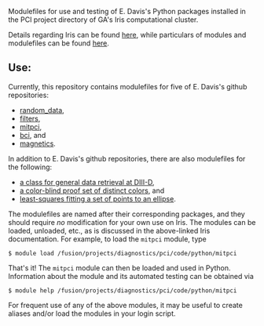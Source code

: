 Modulefiles for use and testing of E. Davis's Python packages
installed in the PCI project directory of GA's Iris computational cluster.

Details regarding Iris can be found
[here](https://diii-d.gat.com/diii-d/Iris), while
particulars of modules and modulefiles can be found
[here](https://diii-d.gat.com/diii-d/Iris#Environment_modules).

Use:
----
Currently, this repository contains modulefiles for
five of E. Davis's github repositories:

* [random_data](https://github.com/emd/random_data),
* [filters](https://github.com/emd/filters),
* [mitpci](https://github.com/emd/mitpci),
* [bci](https://github.com/emd/bci), and
* [magnetics](https://github.com/emd/magnetics).

In addition to E. Davis's github repositories,
there are also modulefiles for the following:

* [a class for general data retrieval at DIII-D](
   https://diii-d.gat.com/diii-d/Gadata_py),
* [a color-blind proof set of distinct colors](
   https://personal.sron.nl/~pault/), and
* [least-squares fitting a set of points to an ellipse](
   https://github.com/ndvanforeest/fit_ellipse).

The modulefiles are named after their corresponding packages, and
they should require *no* modification for your own use on Iris.
The modules can be loaded, unloaded, etc.,
as is discussed in the above-linked Iris documentation.
For example, to load the `mitpci` module, type

    $ module load /fusion/projects/diagnostics/pci/code/python/mitpci

That's it! The `mitpci` module can then be loaded and used in Python.
Information about the module and its automated testing can be obtained via

    $ module help /fusion/projects/diagnostics/pci/code/python/mitpci

For frequent use of any of the above modules, it may be useful
to create aliases and/or load the modules in your login script.
